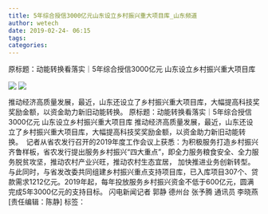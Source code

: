 ```yaml
---
title: 5年综合授信3000亿元山东设立乡村振兴重大项目库_山东频道
author: wetech
date: 2019-02-24- 06:15
tags: 
categories: 
---
```

原标题：动能转换看落实｜5年综合授信3000亿元 山东设立乡村振兴重大项目库
<!-- more -->
                
<img align="center" border="0" src="http://p2.ifengimg.com/fck/2019_09/c6d36ae09f5b626_w937_h531.png" />
                
<img align="center" border="0" src="http://p2.ifengimg.com/a/2016/0810/204c433878d5cf9size1_w16_h16.png" />
            
推动经济高质量发展，最近，山东还设立了乡村振兴重大项目库，大幅提高科技奖奖励金额，以资金助力新旧动能转换。
原标题：动能转换看落实｜5年综合授信3000亿元 山东设立乡村振兴重大项目库
推动经济高质量发展，最近，山东还设立了乡村振兴重大项目库，大幅提高科技奖奖励金额，以资金助力新旧动能转换。 
记者从省农发行召开的2019年度工作会议上获悉：为积极服务打造乡村振兴齐鲁样板，省农发行提出服务乡村振兴“四大重点”，即全力服务粮食安全、全力服务脱贫攻坚，推动农村产业兴旺，推动农村生态宜居， 加快推进业务创新转型。与此同时，与省发改委共同组建乡村振兴重点支持项目库，已入库项目307个、贷款需求1212亿元。2019年起，每年投放服务乡村振兴资金不低于600亿元，圆满完成5年3000亿元的支持目标。
闪电新闻记者 郭静 德州台 张予腾 通讯员 李晓燕
[责任编辑：陈静]
标签：
 
             
